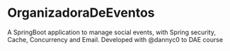 # OrganizadoraDeEventos
A SpringBoot application to manage social events, with Spring security, Cache, Concurrency and Email. Developed with @dannyc0 to DAE course
